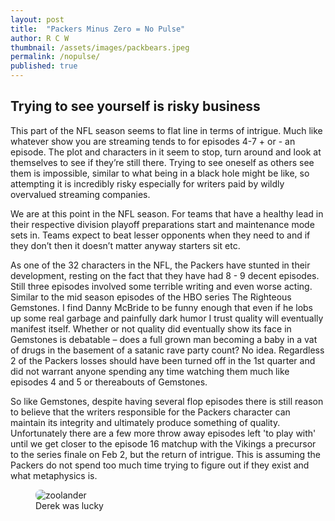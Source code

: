 ```yaml
---
layout: post
title:  "Packers Minus Zero = No Pulse"
author: R C W
thumbnail: /assets/images/packbears.jpeg
permalink: /nopulse/
published: true
---
```


## Trying to see yourself is risky business

This part of the NFL season seems to flat line in terms of intrigue.  Much like whatever show you are streaming tends to for episodes 4-7 + or - an episode. The plot and characters in it seem to stop, turn around and look at themselves to see if they’re still there.  Trying to see oneself as others see them is impossible, similar to what being in a black hole might be like, so attempting it is incredibly risky especially for writers paid by wildly overvalued streaming companies.

We are at this point in the NFL season.  For teams that have a healthy lead in their respective division playoff preparations start and maintenance mode sets in.  Teams expect to beat lesser opponents when they need to and if they don’t then it doesn’t matter anyway starters sit etc. 

As one of the 32 characters in the NFL, the Packers have stunted in their development, resting on the fact that they have had 8 - 9 decent episodes.  Still three episodes involved some terrible writing and even worse acting. Similar to the mid season episodes of the HBO series The Righteous Gemstones.  I find Danny McBride to be funny enough that even if he lobs up some real garbage and painfully dark humor I trust quality will eventually manifest itself.  Whether or not quality did eventually show its face in Gemstones is debatable – does a full grown man becoming a baby in a vat of drugs in the basement of a satanic rave party count? No idea.  Regardless 2 of the Packers losses should have been turned off in the 1st quarter and did not warrant anyone spending any time watching them much like episodes 4 and 5 or thereabouts of Gemstones.

So like Gemstones, despite having several flop episodes there is still reason to believe that the writers responsible for the Packers character can maintain its integrity and ultimately produce something of quality.  Unfortunately there are a few more throw away episodes left 'to play with' until we get closer to the episode 16 matchup with the Vikings a precursor to the series finale on Feb 2, but the return of intrigue.  This is assuming the Packers do not spend too much time trying to figure out if they exist and what metaphysics is.

<div>
<figure style= "position:relative">
  <img src='https://media.giphy.com/media/C7olQswvzSwAE/giphy.gif' alt="zoolander" style="border-radius: 8px">
<figcaption>Derek was lucky<figcaption>
</figure>
</div>


